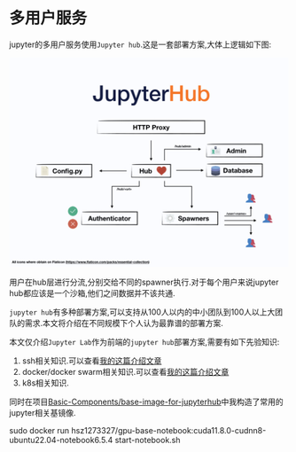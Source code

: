 # 多用户服务

jupyter的多用户服务使用`Jupyter hub`.这是一套部署方案,大体上逻辑如下图:

![jupyter hub](../../source/jupyter/jhub-fluxogram.jpeg)

用户在hub层进行分流,分别交给不同的spawner执行.对于每个用户来说jupyter hub都应该是一个沙箱,他们之间数据并不该共通.

`jupyter hub`有多种部署方案,可以支持从100人以内的中小团队到100人以上大团队的需求.本文将介绍在不同规模下个人认为最靠谱的部署方案.

本文仅介绍`Jupyter Lab`作为前端的`jupyter hub`部署方案,需要有如下先验知识:


1. ssh相关知识.可以查看[我的这篇介绍文章](https://blog.hszofficial.site/introduce/2020/10/22/%E5%85%B3%E4%BA%8Essh%E7%9A%84%E6%8A%80%E5%B7%A7/)
2. docker/docker swarm相关知识.可以查看[我的这篇介绍文章](https://blog.hszofficial.site/TutorialForDocker/#/)
3. k8s相关知识.

同时在项目[Basic-Components/base-image-for-jupyterhub](https://github.com/Basic-Components/base-image-for-jupyterhub)中我构造了常用的jupyter相关基镜像.



sudo docker run hsz1273327/gpu-base-notebook:cuda11.8.0-cudnn8-ubuntu22.04-notebook6.5.4 start-notebook.sh